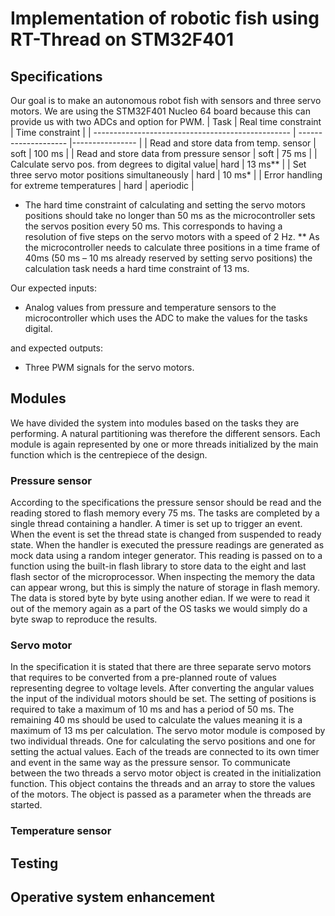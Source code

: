 # Implementation of robotic fish using RT-Thread on STM32F401

## Specifications
Our goal is to make an autonomous robot fish with sensors and three servo motors.
We are using the STM32F401 Nucleo 64 board because this can provide us with two ADCs 
and option for PWM. 
| Task		                                          | Real time constraint | Time constraint |
| ------------------------------------------------- | -------------------- |---------------- |
| Read and store data from temp. sensor             | soft                 | 100 ms          |
| Read and store data from pressure sensor          | soft                 | 75 ms           |
| Calculate servo pos. from degrees to digital value| hard                 | 13 ms**         |
| Set three servo motor positions simultaneously    | hard                 | 10 ms*          |
| Error handling for extreme temperatures           | hard                 | aperiodic       |

*  The hard time constraint of calculating and setting the servo motors positions should take no longer than 50 ms as the microcontroller sets the servos position every 50 ms. This corresponds to having a resolution of five steps on the servo motors with a speed of 2 Hz. 
** As the microcontroller needs to calculate three positions in a time frame of 40ms (50 ms – 10 ms already reserved by setting servo positions) the calculation task needs a hard time constraint of 13 ms.

Our expected inputs:
-	Analog values from pressure and temperature sensors to the microcontroller which uses the ADC to make the values for the tasks digital. 

and expected outputs:
-	Three PWM signals for the servo motors.

## Modules 
We have divided the system into modules based on the tasks they are performing. A natural partitioning was therefore the different sensors.  Each module is again represented by one or more threads initialized by the main function which is the centrepiece of the design. 

### Pressure sensor
According to the specifications the pressure sensor should be read and the reading stored to flash memory every 75 ms. The tasks are completed by a single thread containing a handler. A timer is set up to trigger an event. When the event is set the thread state is changed from suspended to ready state. 
When the handler is executed the pressure readings are generated as mock data using a random integer generator. This reading is passed on to a function using the built-in flash library to store data to the eight and last flash sector of the microprocessor. 
When inspecting the memory the data can appear wrong, but this is simply the nature of storage in flash memory. The data is stored byte by byte using another edian. If we were to read it out of the memory again as a part of the OS tasks we would simply do a byte swap to reproduce the results. 

### Servo motor
In the specification it is stated that there are three separate servo motors that requires to be converted from a pre-planned route of values representing degree to voltage levels. After converting the angular values the input of the individual motors should be set. The setting of positions is required to take a maximum of 10 ms and has a period of 50 ms. The remaining 40 ms should be used to calculate the values meaning it is a maximum of 13 ms per calculation. 
The servo motor module is composed by two individual threads. One for calculating the servo positions and one for setting the actual values. Each of the treads are connected to its own timer and event in the same way as the pressure sensor. 
To communicate between the two threads a servo motor object is created in the initialization function. This object contains the threads and an array to store the values of the motors. The object is passed as a parameter when the threads are started.

### Temperature sensor


## Testing 


## Operative system enhancement 

